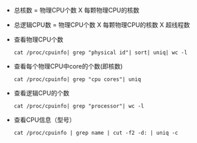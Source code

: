 * 总核数 = 物理CPU个数 X 每颗物理CPU的核数
* 总逻辑CPU数 = 物理CPU个数 X 每颗物理CPU的核数 X 超线程数
* 查看物理CPU个数

      cat /proc/cpuinfo| grep "physical id"| sort| uniq| wc -l
* 查看每个物理CPU中core的个数(即核数)

      cat /proc/cpuinfo| grep "cpu cores"| uniq
* 查看逻辑CPU的个数

      cat /proc/cpuinfo| grep "processor"| wc -l
* 查看CPU信息（型号）
       
      cat /proc/cpuinfo | grep name | cut -f2 -d: | uniq -c